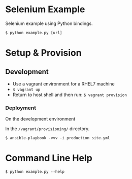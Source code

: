 # Selenium Example

Selenium example using Python bindings.

`$ python example.py [url]`


# Setup & Provision

## Development

- Use a vagrant environment for a RHEL7 machine
- `$ vagrant up`
- Return to host shell and then run: `$ vagrant provision`

### Deployment

On the development environment

In the `/vagrant/provisioning/` directory.

`$ ansible-playbook -vvv -i production site.yml`

# Command Line Help

```
$ python example.py --help
```
